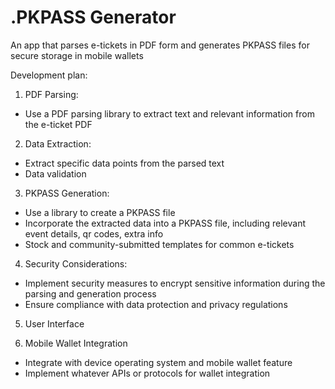 # .PKPASS Generator

An app that parses e-tickets in PDF form and generates PKPASS files for secure storage in mobile wallets

Development plan:

1. PDF Parsing:

* Use a PDF parsing library to extract text and relevant information from the e-ticket PDF

2. Data Extraction:

* Extract specific data points from the parsed text
* Data validation

3. PKPASS Generation:

* Use a library to create a PKPASS file
* Incorporate the extracted data into a PKPASS file, including relevant event details, qr codes, extra info
* Stock and community-submitted templates for common e-tickets

4. Security Considerations:

* Implement security measures to encrypt sensitive information during the parsing and generation process
* Ensure compliance with data protection and privacy regulations

5. User Interface

6. Mobile Wallet Integration

* Integrate with device operating system and mobile wallet feature
* Implement whatever APIs or protocols for wallet integration
